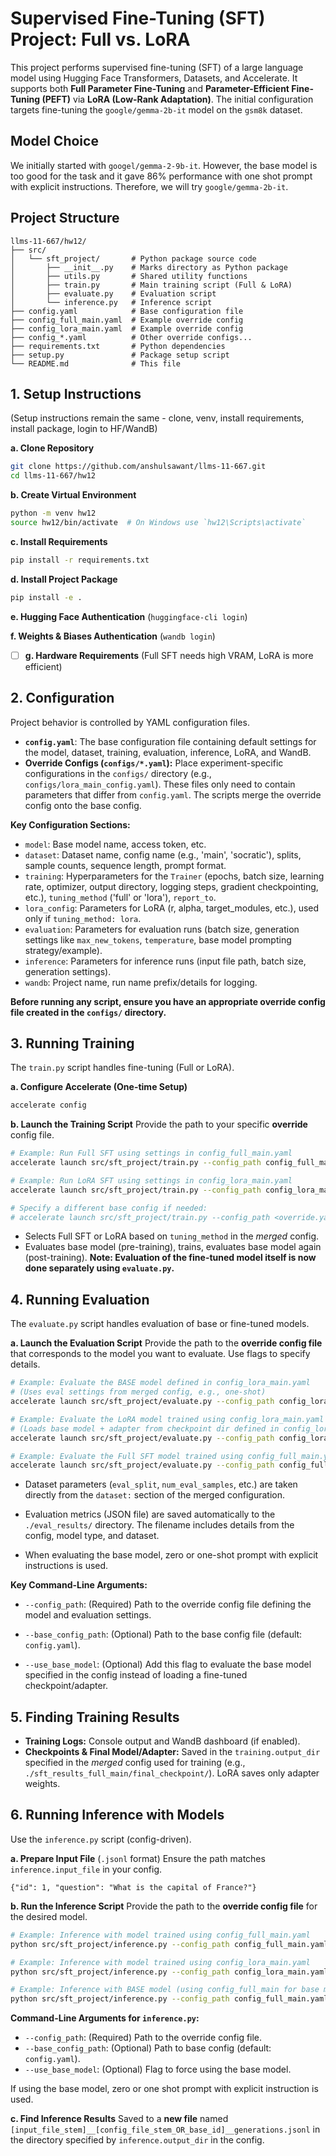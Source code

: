 # Supervised Fine-Tuning (SFT) Project: Full vs. LoRA

This project performs supervised fine-tuning (SFT) of a large language model using Hugging Face Transformers, Datasets, and Accelerate. It supports both **Full Parameter Fine-Tuning** and **Parameter-Efficient Fine-Tuning (PEFT)** via **LoRA (Low-Rank Adaptation)**. The initial configuration targets fine-tuning the `google/gemma-2b-it` model on the `gsm8k` dataset.

## Model Choice
We initially started with `googel/gemma-2-9b-it`. However, the base model is too good for the task and it gave 86% performance with one shot prompt with explicit instructions. Therefore, we will try `google/gemma-2b-it`.

## Project Structure

```text
llms-11-667/hw12/
├── src/
│   └── sft_project/       # Python package source code
│       ├── __init__.py    # Marks directory as Python package
│       ├── utils.py       # Shared utility functions
│       ├── train.py       # Main training script (Full & LoRA)
│       ├── evaluate.py    # Evaluation script
│       └── inference.py   # Inference script
├── config.yaml            # Base configuration file
├── config_full_main.yaml  # Example override config
├── config_lora_main.yaml  # Example override config
├── config_*.yaml          # Other override configs...
├── requirements.txt       # Python dependencies
├── setup.py               # Package setup script
└── README.md              # This file
```

## 1. Setup Instructions

(Setup instructions remain the same - clone, venv, install requirements, install package, login to HF/WandB)

**a. Clone Repository**
```bash
git clone https://github.com/anshulsawant/llms-11-667.git
cd llms-11-667/hw12 
```
**b. Create Virtual Environment**
```bash
python -m venv hw12
source hw12/bin/activate  # On Windows use `hw12\Scripts\activate`
```
**c. Install Requirements**
```bash
pip install -r requirements.txt
```
**d. Install Project Package**
```bash
pip install -e .
```
**e. Hugging Face Authentication** (`huggingface-cli login`)

**f. Weights & Biases Authentication** (`wandb login`)

  * [ ] **g. Hardware Requirements** (Full SFT needs high VRAM, LoRA is more efficient)

## 2. Configuration

Project behavior is controlled by YAML configuration files.

* **`config.yaml`**: The base configuration file containing default settings for the model, dataset, training, evaluation, inference, LoRA, and WandB.
* **Override Configs (`configs/*.yaml`):** Place experiment-specific configurations in the `configs/` directory (e.g., `configs/lora_main_config.yaml`). These files only need to contain parameters that differ from `config.yaml`. The scripts merge the override config onto the base config.

**Key Configuration Sections:**

* `model`: Base model name, access token, etc.
* `dataset`: Dataset name, config name (e.g., 'main', 'socratic'), splits, sample counts, sequence length, prompt format.
* `training`: Hyperparameters for the `Trainer` (epochs, batch size, learning rate, optimizer, output directory, logging steps, gradient checkpointing, etc.), `tuning_method` ('full' or 'lora'), `report_to`.
* `lora_config`: Parameters for LoRA (r, alpha, target_modules, etc.), used only if `tuning_method: lora`.
* `evaluation`: Parameters for evaluation runs (batch size, generation settings like `max_new_tokens`, `temperature`, base model prompting strategy/example).
* `inference`: Parameters for inference runs (input file path, batch size, generation settings).
* `wandb`: Project name, run name prefix/details for logging.

**Before running any script, ensure you have an appropriate override config file created in the `configs/` directory.**

## 3. Running Training

The `train.py` script handles fine-tuning (Full or LoRA).

**a. Configure Accelerate (One-time Setup)**
```bash
accelerate config
```

**b. Launch the Training Script**
Provide the path to your specific **override** config file.
```bash
# Example: Run Full SFT using settings in config_full_main.yaml
accelerate launch src/sft_project/train.py --config_path config_full_main.yaml

# Example: Run LoRA SFT using settings in config_lora_main.yaml
accelerate launch src/sft_project/train.py --config_path config_lora_main.yaml

# Specify a different base config if needed:
# accelerate launch src/sft_project/train.py --config_path <override.yaml> --base_config <base.yaml>
```
* Selects Full SFT or LoRA based on `tuning_method` in the *merged* config.
* Evaluates base model (pre-training), trains, evaluates base model again (post-training). **Note: Evaluation of the fine-tuned model itself is now done separately using `evaluate.py`.**

## 4. Running Evaluation

The `evaluate.py` script handles evaluation of base or fine-tuned models.

**a. Launch the Evaluation Script**
Provide the path to the **override config file** that corresponds to the model you want to evaluate. Use flags to specify details.
```bash
# Example: Evaluate the BASE model defined in config_lora_main.yaml
# (Uses eval settings from merged config, e.g., one-shot)
accelerate launch src/sft_project/evaluate.py --config_path config_lora_main.yaml --use_base_model

# Example: Evaluate the LoRA model trained using config_lora_main.yaml
# (Loads base model + adapter from checkpoint dir defined in config_lora_main.yaml)
accelerate launch src/sft_project/evaluate.py --config_path config_lora_main.yaml

# Example: Evaluate the Full SFT model trained using config_full_main.yaml
accelerate launch src/sft_project/evaluate.py --config_path config_full_main.yaml
```
* Dataset parameters (`eval_split`, `num_eval_samples`, etc.) are taken directly from the `dataset:` section of the merged configuration.

* Evaluation metrics (JSON file) are saved automatically to the `./eval_results/` directory. The filename includes details from the config, model type, and dataset.
* When evaluating the base model, zero or one-shot prompt with explicit instructions is used.

**Key Command-Line Arguments:**

* `--config_path`: (Required) Path to the override config file defining the model and evaluation settings.

* `--base_config_path`: (Optional) Path to the base config file (default: `config.yaml`).

* `--use_base_model`: (Optional) Add this flag to evaluate the base model specified in the config instead of loading a fine-tuned checkpoint/adapter.

## 5. Finding Training Results

* **Training Logs:** Console output and WandB dashboard (if enabled).
* **Checkpoints & Final Model/Adapter:** Saved in the `training.output_dir` specified in the *merged* config used for training (e.g., `./sft_results_full_main/final_checkpoint/`). LoRA saves only adapter weights.

## 6. Running Inference with Models

Use the `inference.py` script (config-driven).

**a. Prepare Input File** (`.jsonl` format)
Ensure the path matches `inference.input_file` in your config.
```jsonl
{"id": 1, "question": "What is the capital of France?"}
```

**b. Run the Inference Script**
Provide the path to the **override config file** for the desired model.
```bash
# Example: Inference with model trained using config_full_main.yaml
python src/sft_project/inference.py --config_path config_full_main.yaml

# Example: Inference with model trained using config_lora_main.yaml
python src/sft_project/inference.py --config_path config_lora_main.yaml

# Example: Inference with BASE model (using config_full_main for base model info)
python src/sft_project/inference.py --config_path config_full_main.yaml --use_base_model
```
**Command-Line Arguments for `inference.py`:**
* `--config_path`: (Required) Path to the override config file.
* `--base_config_path`: (Optional) Path to base config (default: `config.yaml`).
* `--use_base_model`: (Optional) Flag to force using the base model.

If using the base model, zero or one shot prompt with explicit instruction is used.

**c. Find Inference Results**
Saved to a **new file** named `[input_file_stem]__[config_file_stem_OR_base_id]__generations.jsonl` in the directory specified by `inference.output_dir` in the config.
